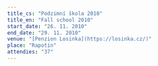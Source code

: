 ```yaml
---
title_cs: "Podzimní škola 2010"
title_en: "Fall school 2010"
start_date: "26. 11. 2010"
end_date: "29. 11. 2010"
venue: "[Penzion Losinka](https://losinka.cz/)"
place: "Rapotín"
attendies: "37"
---
```

